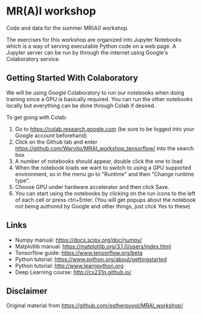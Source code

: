 # MR(A)I workshop

Code and data for the summer MR(A)I workshop.

The exercises for this workshop are organized into Jupyter Notebooks which is a way of serving executable Python code on
a web page. A Jupyter server can be run by through the internet using Google's Colaboratory service. 

## Getting Started With Colaboratory

We will be using Google Colaboratory to run our notebooks when doing training since a GPU is basically required. You can
run the other notebooks locally but everything can be done through Colab if desired.

To get going with Colab:
1. Go to https://colab.research.google.com (be sure to be logged into your Google account beforehand)
2. Click on the Github tab and enter https://github.com/Warvito/MRAI_workshop_tensorflow/ into the search box
3. A number of notebooks should appear, double click the one to load
4. When the notebook loads we want to switch to using a GPU supported environment, so in the menu go to "Runtime" and
then "Change runtime type". 
5. Choose GPU under hardware accelerator and then click Save.
6. You can start using the notebooks by clicking on the run icons to the left of each cell or press ctrl+Enter. (You will
get popups about the notebook not being authored by Google and other things, just click Yes to these)

## Links

* Numpy manual: https://docs.scipy.org/doc/numpy/
* Matplotlib manual: https://matplotlib.org/3.1.0/users/index.html
* Tensorflow guide: https://www.tensorflow.org/beta
* Python tutorial: https://www.python.org/about/gettingstarted
* Python tutorial: http://www.learnpython.org
* Deep Learning course: http://cs231n.github.io/

## Disclaimer
Original material from https://github.com/estherpuyol/MRAI_workshop/
